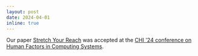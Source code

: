 ```yaml
---
layout: post
date: 2024-04-01
inline: true
---
```


Our paper [Stretch Your Reach](/assets/pdf/stretchyourreach_chi24.pdf) was accepted at the [CHI '24 conference on Human Factors in Computing Systems](https://chi2024.acm.org/).
